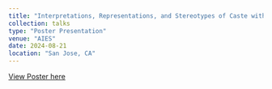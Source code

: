 ```yaml
---
title: "Interpretations, Representations, and Stereotypes of Caste within Text-to-Image Generators"
collection: talks
type: "Poster Presentation"
venue: "AIES"
date: 2024-08-21
location: "San Jose, CA"
---
```


[View Poster here](https://www.canva.com/design/DAGTf-9QugQ/hjntiNhNcOk4_dmX6UiSPg/view?utm_content=DAGTf-9QugQ&utm_campaign=designshare&utm_medium=link2&utm_source=uniquelinks&utlId=h1e1d67f0c2)
